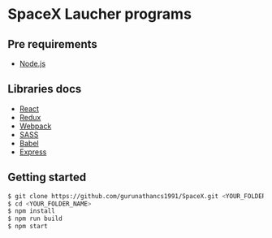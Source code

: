 # SpaceX Laucher programs

## Pre requirements
* [Node.js](https://nodejs.org/)

## Libraries docs
* [React](https://reactjs.org/)
* [Redux](https://redux.js.org/introduction)
* [Webpack](https://webpack.js.org/)
* [SASS](https://sass-lang.com/guide)
* [Babel](https://babeljs.io)
* [Express](http://expressjs.com/)

## Getting started
```bash
$ git clone https://github.com/gurunathancs1991/SpaceX.git <YOUR_FOLDER_NAME>
$ cd <YOUR_FOLDER_NAME>
$ npm install 
$ npm run build
$ npm start
```


